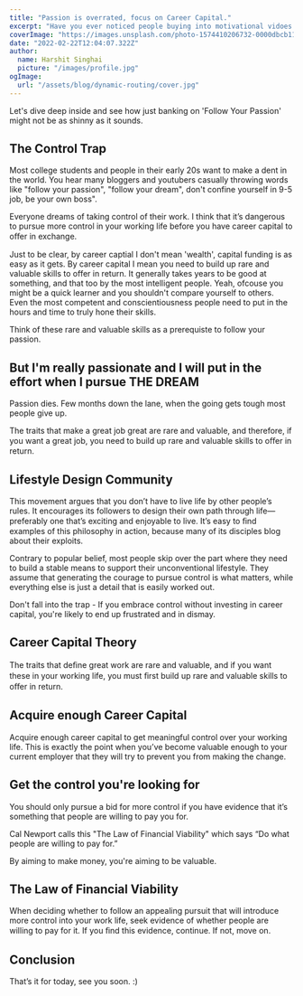 ```yaml
---
title: "Passion is overrated, focus on Career Capital."
excerpt: "Have you ever noticed people buying into motivational vidoes and 'be financially independent', quiting their job to become full-time Youtuber, going for startup without investing in career captial. Let's dive deep inside and see how just banking on 'Follow Your Passion' might not be as shinny as it sounds."
coverImage: "https://images.unsplash.com/photo-1574410206732-0000dbcb116d?ixlib=rb-1.2.1&ixid=MnwxMjA3fDB8MHxwaG90by1wYWdlfHx8fGVufDB8fHx8&auto=format&fit=crop&w=1176&q=80"
date: "2022-02-22T12:04:07.322Z"
author:
  name: Harshit Singhai
  picture: "/images/profile.jpg"
ogImage:
  url: "/assets/blog/dynamic-routing/cover.jpg"
---
```


Let's dive deep inside and see how just banking on 'Follow Your Passion' might not be as shinny as it sounds.

## The Control Trap

Most college students and people in their early 20s want to make a dent in the world. You hear many bloggers and youtubers casually throwing words like "follow your passion", "follow your dream", don't confine yourself in 9-5 job, be your own boss".

Everyone dreams of taking control of their work. I think that it’s dangerous to pursue more control in your working life before you have career capital to oﬀer in exchange.

Just to be clear, by career captial I don't mean 'wealth', capital funding is as easy as it gets. By career capital I mean you need to build up rare and valuable skills to offer in return. It generally takes years to be good at something, and that too by the most intelligent people. Yeah, ofcouse you might be a quick learner and you shouldn't compare yourself to others. Even the most competent and conscientiousness people need to put in the hours and time to truly hone their skills.

Think of these rare and valuable skills as a prerequiste to follow your passion.

## But I'm really passionate and I will put in the effort when I pursue THE DREAM

Passion dies. Few months down the lane, when the going gets tough most people give up.

The traits that make a great job great are rare and valuable, and therefore, if you want a great job, you need to build up rare and valuable skills to oﬀer in return.

## Lifestyle Design Community

This movement argues that you don’t have to live life by other people’s rules. It encourages its followers to design their own path through life—preferably one that’s exciting and enjoyable to live. It’s easy to ﬁnd examples of this philosophy in action, because many of its disciples blog about their exploits.

Contrary to popular belief, most people skip over the part where they need to build a stable means to support their unconventional lifestyle. They assume that generating the courage to pursue control is what matters, while everything else is just a detail that is easily worked out.

Don't fall into the trap - If you embrace control without investing in career capital, you're likely to end up frustrated and in dismay.

## Career Capital Theory

The traits that deﬁne great work are rare and valuable, and if you want these in your working life, you must ﬁrst build up rare and valuable skills to oﬀer in return.

## Acquire enough Career Capital

Acquire enough career capital to get meaningful control over your working life. This is exactly the point when you’ve become valuable enough to your current employer that they will try to prevent you from making the change.

## Get the control you're looking for

You should only pursue a bid for more control if you have evidence that it’s something that people are willing to pay you for.

Cal Newport calls this "The Law of Financial Viability" which says “Do what people are willing to pay for.”

By aiming to make money, you're aiming to be valuable.

## The Law of Financial Viability

When deciding whether to follow an appealing pursuit that will introduce more control into your work life, seek evidence of whether people are willing to pay for it. If you ﬁnd this evidence, continue. If not, move on.

## Conclusion

That’s it for today, see you soon. :)

